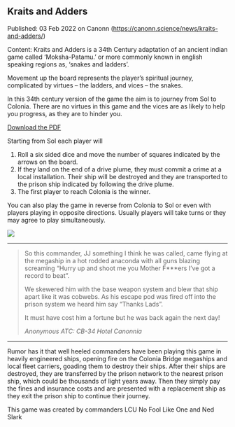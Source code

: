 ## Kraits and Adders

Published: 03 Feb 2022 on Canonn (https://canonn.science/news/kraits-and-adders/)

Content: Kraits and Adders is a 34th Century adaptation of an ancient indian game called ‘Moksha-Patamu.’ or more commonly known in english speaking regions as, ‘snakes and ladders’.

Movement up the board represents the player’s spiritual journey, complicated by virtues – the ladders, and vices – the snakes. 

In this 34th century version of the game the aim is to journey from Sol to Colonia. There are no virtues in this game and the vices are as likely to help you progress, as they are to hinder you.

[Download the PDF](https://canonn-science.github.io/kraits-and-adders/Kraits%20and%20Adders%20Board.pdf "Download it")

Starting from Sol each player will 

1. Roll a six sided dice and move the number of squares indicated by the arrows on the board.
2. If they land on the end of a drive plume, they must commit a crime at a local installation. Their ship will be destroyed and they are transported to the prison ship indicated by following the drive plume.
3. The first player to reach Colonia is the winner.

You can also play the game in reverse from Colonia to Sol or even with players playing in opposite directions. Usually players will take turns or they may agree to play simultaneously.

![](https://canonn.science/wp-content/uploads/2022/02/kraits_and_adders-719x1024.jpg)

* * *

> 
> 
> So this commander, JJ something I think he was called, came flying at the megaship in a hot rodded anaconda with all guns blazing screaming “Hurry up and shoot me you Mother F\*\*\*ers I’ve got a record to beat”. 
> 
> 
> We skewered him with the base weapon system and blew that ship apart like it was cobwebs. As his escape pod was fired off into the prison system we heard him say “Thanks Lads”. 
> 
> 
> It must have cost him a fortune but he was back again the next day!
> 
> 
> 
> *Anonymous ATC: CB-34 Hotel Canonnia*
> 

* * *

Rumor has it that well heeled commanders have been playing this game in heavily engineered ships, opening fire on the Colonia Bridge megaships and local fleet carriers, goading them to destroy their ships.  After their ships are destroyed, they are transferred by the prison network to the nearest prison ship, which could be thousands of light years away. Then they simply pay the fines and insurance costs and are presented with a replacement ship as they exit the prison ship to continue their journey.

This game was created by commanders LCU No Fool Like One and Ned Slark